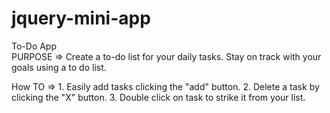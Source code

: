# jquery-mini-app
To-Do App<br>
PURPOSE  => Create a to-do list for your daily tasks. Stay on track with your goals using a to do list. 

How TO => 1. Easily add tasks clicking the "add" button.
          2. Delete a task by clicking the "X" button.
          3. Double click on task to strike it from your list.
          
          
